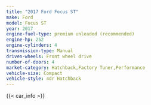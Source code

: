 ```yaml
---
title: "2017 Ford Focus ST"
make: Ford
model: Focus ST
year: 2017
engine-fuel-type: premium unleaded (recommended)
engine-hp: 252
engine-cylinders: 4
transmission-type: Manual
driven-wheels: Front wheel drive
number-of-doors: 4
market-category: Hatchback,Factory Tuner,Performance
vehicle-size: Compact
vehicle-style: 4dr Hatchback
---
```


{{< car_info >}}

